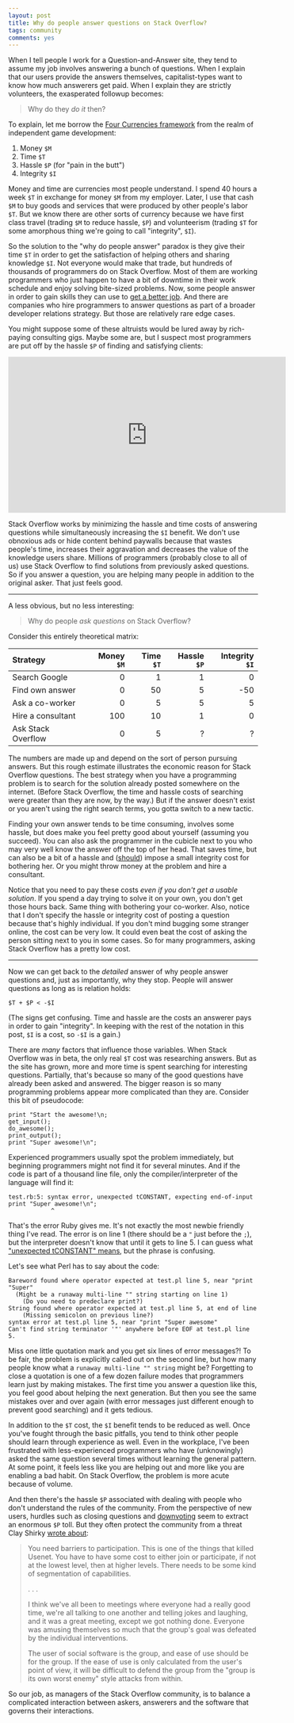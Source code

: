 ```yaml
---
layout: post
title: Why do people answer questions on Stack Overflow?
tags: community
comments: yes
---
```


When I tell people I work for a Question-and-Answer site, they tend to
assume my job involves answering a bunch of questions. When I explain
that our users provide the answers themselves, capitalist-types want
to know how much answerers get paid. When I explain they are strictly
volunteers, the exasperated followup becomes:

> Why do they _do it_ then?

To explain, let me borrow the
[Four Currencies framework](http://www.fortressofdoors.com/piracy-and-the-four-currencies/)
from the realm of independent game development:

1. Money `$M`
2. Time `$T`
3. Hassle `$P` (for "pain in the butt")
4. Integrity `$I`

Money and time are currencies most people understand. I spend 40 hours
a week `$T` in exchange for money `$M` from my employer. Later, I use
that cash `$M` to buy goods and services that were produced by other
people's labor `$T`. But we know there are other sorts of currency
because we have first class travel (trading `$M` to reduce hassle,
`$P`) and volunteerism (trading `$T` for some amorphous thing we're
going to call "integrity", `$I`).

So the solution to the "why do people answer" paradox is they give
their time `$T` in order to get the satisfaction of helping others and
sharing knowledge `$I`. Not everyone would make that trade, but
hundreds of thousands of programmers do on Stack Overflow. Most of
them are working programmers who just happen to have a bit of downtime
in their work schedule and
enjoy solving bite-sized problems.
Now, some people answer in order to gain skills they can use to
[get a better job](http://stackoverflow.com/jobs). And there are
companies who hire programmers to answer questions as part of a
broader developer relations strategy. But those are relatively rare
edge cases.

You might suppose some of these altruists would be lured away by
rich-paying consulting gigs. Maybe some are, but I suspect most
programmers are put off by the hassle `$P` of finding and satisfying
clients:

<iframe width="560" height="315"
src="https://www.youtube.com/embed/BKorP55Aqvg" frameborder="0"
allowfullscreen></iframe>

Stack Overflow works by minimizing the hassle and time costs of
answering questions while simultaneously increasing the `$I`
benefit. We don't use obnoxious ads or hide content behind paywalls
because that wastes people's time, increases their aggravation and
decreases the value of the knowledge users share. Millions of
programmers (probably close to all of us) use Stack Overflow to find
solutions from previously asked questions. So if you answer a
question, you are helping many people in addition to the original
asker. That just feels good.

---

A less obvious, but no less interesting:

> Why do people _ask questions_ on Stack Overflow?

Consider this entirely theoretical matrix:

Strategy           | Money `$M` | Time `$T` | Hassle `$P` | Integrity `$I`
:------            |      ----: |      ---: |      -----: | --------:
Search Google      |          0 |         1 |           1 |         0
Find own answer    |          0 |        50 |           5 |       -50 
Ask a co-worker    |          0 |         5 |           5 |         5 
Hire a consultant  |        100 |        10 |           1 |         0
Ask Stack Overflow |          0 |         5 |           ? |         ?

The numbers are made up and depend on the sort of person pursuing
answers. But this rough estimate illustrates the economic reason for
Stack Overflow questions. The best strategy when you have a
programming problem is to search for the solution already posted
somewhere on the internet. (Before Stack Overflow, the time and hassle
costs of searching were greater than they are now, by the way.) But if
the answer doesn't exist or you aren't using the right search terms,
you gotta switch to a new tactic.

Finding your own answer tends to be time consuming, involves some
hassle, but does make you feel pretty good about yourself (assuming
you succeed). You can also ask the programmer in the cubicle next to
you who may very well know the answer off the top of her head. That
saves time, but can also be a bit of a hassle and
([should](http://www.joelonsoftware.com/articles/fog0000000022.html))
impose a small integrity cost for bothering her. Or you might throw
money at the problem and hire a consultant.

Notice that you need to pay these costs _even if you don't get a
usable solution_. If you spend a day trying to solve it on your own,
you don't get those hours back. Same thing with bothering your
co-worker. Also, notice that I don't specify the hassle or integrity
cost of posting a question because that's highly individual. If you
don't mind bugging some stranger online, the cost can be very low. It
could even beat the cost of asking the person sitting next to you in
some cases. So for many programmers, asking Stack Overflow has a
pretty low cost.

---

Now we can get back to the _detailed_ answer of why people answer
questions and, just as importantly, why they stop. People will answer
questions as long as is relation holds:

    $T + $P < -$I

(The signs get confusing. Time and hassle are the costs an answerer
pays in order to gain "integrity". In keeping with the rest of the
notation in this post, `$I` is a cost, so `-$I` is a gain.)

There are _many_ factors that influence those variables. When Stack
Overflow was in beta, the only real `$T` cost was researching
answers. But as the site has grown, more and more time is spent
searching for interesting questions. Partially, that's because so many
of the good questions have already been asked and answered. The bigger
reason is so many programming problems appear more complicated than
they are. Consider this bit of pseudocode:

    print "Start the awesome!\n;
    get_input();
    do_awesome();
    print_output();
    print "Super awesome!\n";

Experienced programmers usually spot the problem immediately, but
beginning programmers might not find it for several minutes. And if
the code is part of a thousand line file, only the
compiler/interpreter of the language will find it:

    test.rb:5: syntax error, unexpected tCONSTANT, expecting end-of-input
    print "Super awesome!\n";
                ^

That's the error Ruby gives me. It's not exactly the most newbie
friendly thing I've read. The error is on line 1 (there should be a
`"` just before the `;`), but the interpreter doesn't know that until
it gets to line 5. I can guess what
["unexpected tCONSTANT" means](http://stackoverflow.com/a/7317408/1438),
but the phrase is confusing.

Let's see what Perl has to say about the code:

    Bareword found where operator expected at test.pl line 5, near "print "Super"
      (Might be a runaway multi-line "" string starting on line 1)
    	(Do you need to predeclare print?)
    String found where operator expected at test.pl line 5, at end of line
	    (Missing semicolon on previous line?)
    syntax error at test.pl line 5, near "print "Super awesome"
    Can't find string terminator '"' anywhere before EOF at test.pl line 5.

Miss one little quotation mark and you get six lines of error
messages?! To be fair, the problem is explicitly called out on the
second line, but how many people know what a `runaway multi-line ""
string` might be? Forgetting to close a quotation is one of a few
dozen failure modes that programmers learn just by making
mistakes. The first time you answer a question like this, you feel
good about helping the next generation. But then you see the same
mistakes over and over again (with error messages just different
enough to prevent good searching) and it gets tedious.

In addition to the `$T` cost, the `$I` benefit tends to be reduced as
well. Once you've fought through the basic pitfalls, you tend to think
other people should learn through experience as well. Even in the
workplace, I've been frustrated with less-experienced programmers who
have (unknowingly) asked the same question several times without
learning the general pattern. At some point, it feels less like you
are helping out and more like you are enabling a bad habit. On Stack
Overflow, the problem is more acute because of volume.

And then there's the hassle `$P` associated with dealing with people
who don't understand the rules of the community. From the perspective
of new users, hurdles such as closing questions and
[downvoting](/2015/05/18/downvotes.html) seem
to extract an enormous `$P` toll. But they often protect the community
from a threat Clay Shirky
[wrote about](https://web.archive.org/web/20191122012101/www.shirky.com/writings/herecomeseverybody/group_enemy.html):

> You need barriers to participation. This is one of the things that
> killed Usenet. You have to have some cost to either join or
> participate, if not at the lowest level, then at higher
> levels. There needs to be some kind of segmentation of capabilities.
>
> . . .
>
> I think we've all been to meetings where everyone had a really good
> time, we're all talking to one another and telling jokes and
> laughing, and it was a great meeting, except we got nothing
> done. Everyone was amusing themselves so much that the group's goal
> was defeated by the individual interventions.
>
> The user of social software is the group, and ease of use should be
> for the group. If the ease of use is only calculated from the user's
> point of view, it will be difficult to defend the group from the
> "group is its own worst enemy" style attacks from within.

So our job, as managers of the Stack Overflow community, is to balance
a complicated interaction between askers, answerers and the software
that governs their interactions.

<!--  LocalWords:  iframe LocalWords https frameborder BKorP paywalls
 -->
<!--  LocalWords:  html allowfullscreen rb tCONSTANT Shirky http
 -->
<!--  LocalWords:  downvoting askers
 -->
